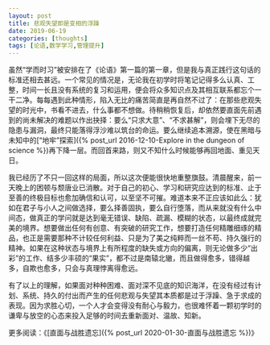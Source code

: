 ```yaml
---
layout: post
title: 悲观失望即是变相的浮躁
date: 2019-06-19
categories: [thoughts]
tags: [论语,数学学习,管理提升]
---
```


虽然“学而时习”被安排在了《论语》第一篇的第一章，但是我与真正践行这句话的标准还相去甚远。一个常见的情况是，无论我在初学时将笔记记得多么认真、工整，时间一长且没有系统的复习和运用，便会将众多知识点及其相互联系都忘个一干二净。每每遇到此种情形，陷入无比的痛苦简直是再自然不过了：在那些悲观失望的时光中，书看不进去，什么事都不想做。待稍稍恢复后，却依然要直面先前遇到的尚未解决的难题以作出抉择：要么“只求大意”、“不求甚解”，则会埋下无尽的隐患与漏洞，最终只能落得浮沙难以筑台的命运。要么继续追本溯源，使在黑暗与未知中的[“地牢”探索]({% post_url 2016-12-10-Explore in the dungeon of science %})再下降一层。而回首来路，则又不知什么时候能够再回地面、重见天日。

我已经历了不只一回这样的局面，所以这次便能很快地重整旗鼓。清晨醒来，前一天晚上的困顿与颓唐业已消散。对于自己的初心、学习和研究应达到的标准、止于至善的终极目标也愈加确信和认可，以至坚不可摧。难道本来不正应该如此么：犹如在君子与小人之间做选择，要么择善固执，要么自行堕落，而从来就没有什么中间态，做真正的学问就是达到毫无错误、缺陷、疏漏、模糊的状态，以最终成就完美的境界。想要做出任何有创意、有突破的研究工作，想要打造任何精雕细琢的精品，也正是需要那种不计较任何利益、只是为了美之纯粹而一丝不苟、持久强行的精神。如果在这种状态与境界上有所程度的缺失或方向的偏离，则无论做多少“出彩”的工作、结多少丰硕的“果实”，都不过是南辕北辙，而且做得愈多，错得越多，自欺也愈多，只会与真理悖离得愈远。

有了以上的理解，如果面对种种困难、面对深不见底的知识海洋，在没有经过有计划、系统、持久的付出而产生的任何悲观与失望其本质都是过于浮躁、急于求成的表现。因为求胜心切，一个人才会变得没有耐心与毅力，也很难怀着一颗初学时的谦卑与放空的心态来投入足够的时间去重新面对、温故、知新。

更多阅读：《[直面与战胜遗忘]({% post_url 2020-01-30-直面与战胜遗忘 %})》
